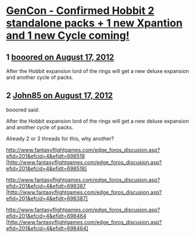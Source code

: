 # [GenCon - Confirmed Hobbit 2 standalone packs + 1 new Xpantion and 1 new Cycle coming!](https://community.fantasyflightgames.com/topic/69331-gencon-confirmed-hobbit-2-standalone-packs-1-new-xpantion-and-1-new-cycle-coming/)

## 1 [booored on August 17, 2012](https://community.fantasyflightgames.com/topic/69331-gencon-confirmed-hobbit-2-standalone-packs-1-new-xpantion-and-1-new-cycle-coming/?do=findComment&comment=675644)

After the Hobbit expansion lord of the rings will get a new deluxe expansion and another cycle of packs.

## 2 [John85 on August 17, 2012](https://community.fantasyflightgames.com/topic/69331-gencon-confirmed-hobbit-2-standalone-packs-1-new-xpantion-and-1-new-cycle-coming/?do=findComment&comment=675657)

booored said:

After the Hobbit expansion lord of the rings will get a new deluxe expansion and another cycle of packs.



Already 2 or 3 threads for this, why another?

http://www.fantasyflightgames.com/edge_foros_discusion.asp?efid=201&efcid=4&efidt=698518 [http://www.fantasyflightgames.com/edge_foros_discusion.asp?efid=201&efcid=4&efidt=698518]

http://www.fantasyflightgames.com/edge_foros_discusion.asp?efid=201&efcid=4&efidt=698387 [http://www.fantasyflightgames.com/edge_foros_discusion.asp?efid=201&efcid=4&efidt=698387]

http://www.fantasyflightgames.com/edge_foros_discusion.asp?efid=201&efcid=4&efidt=698464 [http://www.fantasyflightgames.com/edge_foros_discusion.asp?efid=201&efcid=4&efidt=698464]

